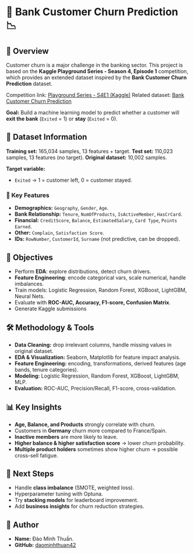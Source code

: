 # 🏦 Bank Customer Churn Prediction 📉

## 📌 Overview

Customer churn is a major challenge in the banking sector.
This project is based on the **Kaggle Playground Series - Season 4, Episode 1** competition, which provides an extended dataset inspired by the **Bank Customer Churn Prediction** dataset.

Competition link: [Playground Series - S4E1 (Kaggle)](https://www.kaggle.com/competitions/playground-series-s4e1)
Related dataset: [Bank Customer Churn Prediction](https://www.kaggle.com/datasets/shubhammeshram579/bank-customer-churn-prediction)

**Goal:** Build a machine learning model to predict whether a customer will **exit the bank** (`Exited` = 1) or **stay** (`Exited` = 0).

## 📂 Dataset Information

**Training set:** 165,034 samples, 13 features + target.
**Test set:** 110,023 samples, 13 features (no target).
**Original dataset:** 10,002 samples.

**Target variable:**

* `Exited` → 1 = customer left, 0 = customer stayed.

### 🔑 Key Features

* **Demographics:** `Geography`, `Gender`, `Age`.
* **Bank Relationship:** `Tenure`, `NumOfProducts`, `IsActiveMember`, `HasCrCard`.
* **Financial:** `CreditScore`, `Balance`, `EstimatedSalary`, `Card Type`, `Points Earned`.
* **Other:** `Complain`, `Satisfaction Score`.
* **IDs:** `RowNumber`, `CustomerId`, `Surname` (not predictive, can be dropped).

## 🎯 Objectives

* Perform **EDA**: explore distributions, detect churn drivers.
* **Feature Engineering**: encode categorical vars, scale numerical, handle imbalances.
* Train models: Logistic Regression, Random Forest, XGBoost, LightGBM, Neural Nets.
* Evaluate with **ROC-AUC, Accuracy, F1-score, Confusion Matrix**.
* Generate Kaggle submissions

## 🛠 Methodology & Tools

* **Data Cleaning:** drop irrelevant columns, handle missing values in original dataset.
* **EDA & Visualization:** Seaborn, Matplotlib for feature impact analysis.
* **Feature Engineering:** encoding, transformations, derived features (age bands, tenure categories).
* **Modeling:** Logistic Regression, Random Forest, XGBoost, LightGBM, MLP.
* **Evaluation:** ROC-AUC, Precision/Recall, F1-score, cross-validation.

## 📊 Key Insights

* **Age, Balance, and Products** strongly correlate with churn.
* Customers in **Germany** churn more compared to France/Spain.
* **Inactive members** are more likely to leave.
* **Higher balance & higher satisfaction score** → lower churn probability.
* **Multiple product holders** sometimes show higher churn → possible cross-sell fatigue.

## 🚀 Next Steps

* Handle **class imbalance** (SMOTE, weighted loss).
* Hyperparameter tuning with Optuna.
* Try **stacking models** for leaderboard improvement.
* Add **business insights** for churn reduction strategies.

## 👤 Author

* **Name:** Đào Minh Thuấn.
* **GitHub:** [daominhthuan42](https://github.com/daominhthuan42)
